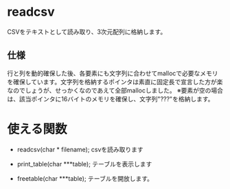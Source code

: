 # readcsv
CSVをテキストとして読み取り、3次元配列に格納します。

## 仕様
行と列を動的確保した後、各要素にも文字列に合わせてmallocで必要なメモリを確保しています。文字列を格納するポインタは素直に固定長で宣言した方が楽なのでしょうが、せっかくなのであえて全部mallocしました。
※要素が空の場合は、該当ポインタに16バイトのメモリを確保し、文字列"???"を格納します。

# 使える関数
- readcsv(char * filename);
	csvを読み取ります

- print_table(char ***table);
	テーブルを表示します

- freetable(char ***table);
	テーブルを開放します。
